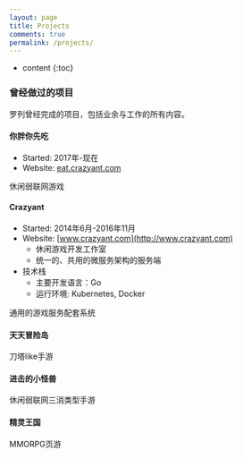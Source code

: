 ```yaml
---
layout: page
title: Projects
comments: true
permalink: /projects/
---
```


* content
{:toc}

### 曾经做过的项目
罗列曾经完成的项目，包括业余与工作的所有内容。

#### 你胖你先吃
* Started: 2017年-现在
* Website: [eat.crazyant.com](http://eat.crazyant.com)

休闲弱联网游戏

#### Crazyant
* Started: 2014年6月-2016年11月
* Website: [www.crazyant.com](http://www.crazyant.com)
   * 休闲游戏开发工作室
   * 统一的、共用的微服务架构的服务端
* 技术栈
   * 主要开发语言：Go
   * 运行环境: Kubernetes, Docker

通用的游戏服务配套系统

#### 天天冒险岛

刀塔like手游

#### 进击的小怪兽

休闲弱联网三消类型手游

#### 精灵王国

MMORPG页游
